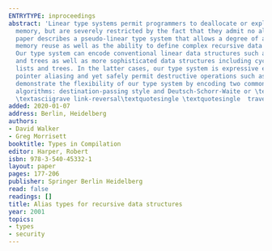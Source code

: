 ```yaml
---
ENTRYTYPE: inproceedings
abstract: 'Linear type systems permit programmers to deallocate or explicitly recycle
  memory, but are severely restricted by the fact that they admit no aliasing. This
  paper describes a pseudo-linear type system that allows a degree of aliasing and
  memory reuse as well as the ability to define complex recursive data structures.
  Our type system can encode conventional linear data structures such as linear lists
  and trees as well as more sophisticated data structures including cyclic and doubly-linked
  lists and trees. In the latter cases, our type system is expressive enough to represent
  pointer aliasing and yet safely permit destructive operations such as object deallocation.We
  demonstrate the flexibility of our type system by encoding two common space-conscious
  algorithms: destination-passing style and Deutsch-Schorr-Waite or \textasciigrave
  \textasciigrave link-reversal\textquotesingle \textquotesingle  traversal algorithms.'
added: 2020-01-07
address: Berlin, Heidelberg
authors:
- David Walker
- Greg Morrisett
booktitle: Types in Compilation
editor: Harper, Robert
isbn: 978-3-540-45332-1
layout: paper
pages: 177-206
publisher: Springer Berlin Heidelberg
read: false
readings: []
title: Alias types for recursive data structures
year: 2001
topics:
- types
- security
---
```

